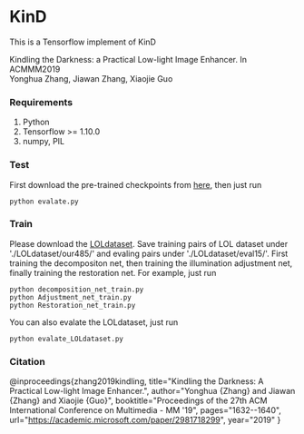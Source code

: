 # KinD
This is a Tensorflow implement of KinD

Kindling the Darkness: a Practical Low-light Image Enhancer. In ACMMM2019<br>
Yonghua Zhang, Jiawan Zhang, Xiaojie Guo

### Requirements ###
1. Python
2. Tensorflow >= 1.10.0
3. numpy, PIL

### Test ###
First download the pre-trained checkpoints from [here](https://pan.baidu.com/s/1c4ZLYEIoR-8skNMiAVbl_A), then just run
```shell
python evalate.py
```
### Train ###
Please download the [LOLdataset](https://daooshee.github.io/BMVC2018website/). Save training pairs of LOL dataset under './LOLdataset/our485/' and evaling pairs under './LOLdataset/eval15/'. First training the decompositon net, then training the illumination adjustment net, finally training the restoration net. For example, just run
```shell
python decomposition_net_train.py
python Adjustment_net_train.py
python Restoration_net_train.py
```
You can also evalate the LOLdataset, just run
```shell
python evalate_LOLdataset.py
```

### Citation ###
@inproceedings{zhang2019kindling,
	title="Kindling the Darkness: A Practical Low-light Image Enhancer.",
	author="Yonghua {Zhang} and Jiawan {Zhang} and Xiaojie {Guo}",
	booktitle="Proceedings of the 27th ACM International Conference on Multimedia  - MM '19",
	pages="1632--1640",
	url="https://academic.microsoft.com/paper/2981718299",
	year="2019"
}
